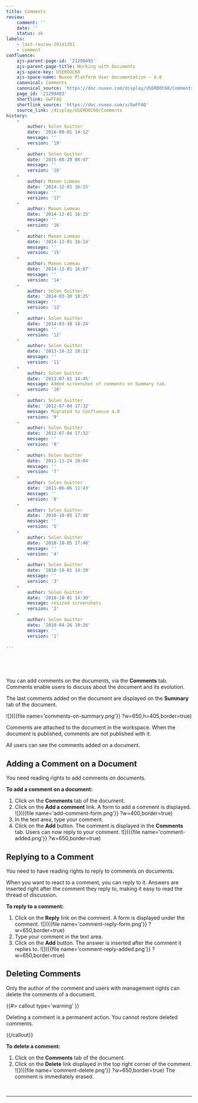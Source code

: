 ```yaml
---
title: Comments
review:
    comment: ''
    date: ''
    status: ok
labels:
    - last-review-20141201
    - comment
confluence:
    ajs-parent-page-id: '21299491'
    ajs-parent-page-title: Working with Documents
    ajs-space-key: USERDOC60
    ajs-space-name: Nuxeo Platform User Documentation — 6.0
    canonical: Comments
    canonical_source: 'https://doc.nuxeo.com/display/USERDOC60/Comments'
    page_id: '21299483'
    shortlink: GwFFAQ
    shortlink_source: 'https://doc.nuxeo.com/x/GwFFAQ'
    source_link: /display/USERDOC60/Comments
history:
    - 
        author: Solen Guitter
        date: '2016-09-01 14:12'
        message: ''
        version: '19'
    - 
        author: Solen Guitter
        date: '2015-08-28 08:47'
        message: ''
        version: '18'
    - 
        author: Manon Lumeau
        date: '2014-12-01 16:15'
        message: ''
        version: '17'
    - 
        author: Manon Lumeau
        date: '2014-12-01 16:15'
        message: ''
        version: '16'
    - 
        author: Manon Lumeau
        date: '2014-12-01 16:14'
        message: ''
        version: '15'
    - 
        author: Manon Lumeau
        date: '2014-12-01 16:07'
        message: ''
        version: '14'
    - 
        author: Solen Guitter
        date: '2014-03-10 18:25'
        message: ''
        version: '13'
    - 
        author: Solen Guitter
        date: '2014-03-10 18:24'
        message: ''
        version: '12'
    - 
        author: Solen Guitter
        date: '2013-10-22 18:11'
        message: ''
        version: '11'
    - 
        author: Solen Guitter
        date: '2013-07-01 14:45'
        message: Added screenshot of comments on Summary tab.
        version: '10'
    - 
        author: Solen Guitter
        date: '2012-07-04 17:32'
        message: Migrated to Confluence 4.0
        version: '9'
    - 
        author: Solen Guitter
        date: '2012-07-04 17:32'
        message: ''
        version: '8'
    - 
        author: Solen Guitter
        date: '2011-11-24 10:04'
        message: ''
        version: '7'
    - 
        author: Solen Guitter
        date: '2011-06-06 11:43'
        message: ''
        version: '6'
    - 
        author: Solen Guitter
        date: '2010-10-05 17:48'
        message: ''
        version: '5'
    - 
        author: Solen Guitter
        date: '2010-10-05 17:48'
        message: ''
        version: '4'
    - 
        author: Solen Guitter
        date: '2010-10-01 14:39'
        message: ''
        version: '3'
    - 
        author: Solen Guitter
        date: '2010-10-01 14:30'
        message: resized screenshots
        version: '2'
    - 
        author: Solen Guitter
        date: '2010-04-26 19:26'
        message: ''
        version: '1'

---
```

&nbsp;

&nbsp;

You can add comments on the documents, via the **Comments** tab. Comments enable users to discuss about the document and its evolution.

The last comments added on the document are displayed on the **Summary** tab of the document.

![]({{file name='comments-on-summary.png'}} ?w=650,h=405,border=true)

Comments are attached to the document in the workspace. When the document is published, comments are not published with it.

All users can see the comments added on a document.

## Adding a Comment on a Document

You need reading rights to add comments on documents.

**To add a comment on a document:**

1.  Click on the **Comments** tab of the document.
2.  Click on the **Add a comment** link.
    A form to add a comment is displayed.
    ![]({{file name='add-comment-form.png'}} ?w=400,border=true)
3.  In the text area, type your comment.
4.  Click on the **Add** button.
    The comment is displayed in the **Comments** tab. Users can now reply to your comment.
    ![]({{file name='comment-added.png'}} ?w=650,border=true)

## Replying to a Comment

You need to have reading rights to reply to comments on documents.

When you want to react to a comment, you can reply to it. Answers are inserted right after the comment they reply to, making it easy to read the thread of discussion.

**To reply to a comment:**

1.  Click on the **Reply** link on the comment.
    A form is displayed under the comment.
    ![]({{file name='comment-reply-form.png'}} ?w=650,border=true)
2.  Type your comment in the text area.
3.  Click on the **Add** button.
    The answer is inserted after the comment it replies to.
    ![]({{file name='comment-reply-added.png'}} ?w=650,border=true)

## Deleting Comments

Only the author of the comment and users with management rights can delete the comments of a document.

{{#> callout type='warning' }}

Deleting a comment is a permanent action. You cannot restore deleted comments.

{{/callout}}

**To delete a comment:**

1.  Click on the **Comments** tab of the document.
2.  Click on the **Delete** link displayed in the top right corner of the comment.
    ![]({{file name='comment-delete.png'}} ?w=650,border=true)
    The comment is immediately erased.

&nbsp;

* * *

&nbsp;